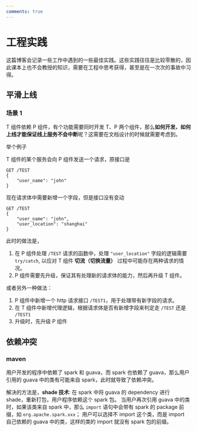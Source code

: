 ```yaml
---
comments: true
---
```

# 工程实践
这篇博客会记录一些工作中遇到的一些最佳实践。这些实践往往是比较零散的，因此课本上也不会教授的知识，需要在工程中思考获得，甚至是在一次次的事故中习得。

## 平滑上线
### 场景 1

T 组件依赖 P 组件，有个功能需要同时开发 T、P 两个组件，那么**如何开发、如何上线才能保证线上服务不会中断**呢？这需要在文档设计的时候就需要考虑到。

举个例子

T 组件的某个服务会向 P 组件发送一个请求，原接口是 
```
GET /TEST
{
    "user_name": "john"
}
```
现在请求体中需要新增一个字段，但是接口没有变动
```
GET /TEST
{
    "user_name": "john",
    "user_location": "shanghai"
}
```
此时的做法是，

1. 在 P 组件处理 `/TEST` 请求的函数中，处理 `"user_location"` 字段的逻辑需要 `try/catch`, 以应对 T 组件 **切流（切换流量）** 过程中可能存在两种请求的情况。
2. P 组件需要先升级，保证其有处理新的请求体的能力，然后再升级 T 组件。

或者另外一种做法：

1. P 组件中新增一个 http 请求接口 `/TEST1`，用于处理带有新字段的请求。
2. 在 T 组件中新增代理逻辑，根据请求体是否有新增字段来判定走 `/TEST` 还是 `/TEST1` 
3. 升级时，先升级 P 组件

## 依赖冲突

### maven
用户开发的程序中依赖了 spark 和 guava，而 spark 也依赖了 guava，那么用户引用的 guava 中的类有可能来自 spark，此时就导致了依赖冲突。

解决的方法是，**shade 技术**:
在 spark 中将 guava 的 dependency 进行 shade，重新打包，用户程序依赖这个 spark 包。 
当用户再次引用 guava 中的类时，如果该类来自 spark 中，那么 `import` 语句中会带有 spark 的 package 前缀，如 `org.apache.spark.xxx`；
用户可以选择不 import 这个类，而是 import 自己依赖的 guava 中的类，这样的类的 import 就没有 spark 包的前缀。